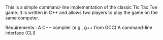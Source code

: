 This is a simple command-line implementation of the classic Tic Tac Toe game. It is written in C++ and allows two players to play the game on the same computer.

Requirements : 
A C++ compiler (e.g., g++ from GCC)
A command-line interface (CLI)
